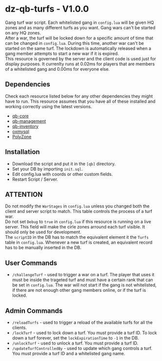 # dz-qb-turfs - V1.0.0

Gang turf war script. Each whitelisted gang in `config.lua` will be given HQ zones and as many different turfs as you want. Gang wars can't be started on any HQ zones.<br>
After a war, the turf will be locked down for a specific amount of time that can be changed in `config.lua`. During this time, another war can't be started on the same turf. The lockdown is automatically released when a gang member attempts to start a new war if it is expired.<br>
This resource is governed by the server and the client code is used just for display purposes. It currenlty runs at 0.02ms for players that are members of a whitelisted gang and 0.00ms for everyone else.

## Dependencies
Check each resource listed below for any other dependencies they might have to run. This resource assumes that you have all of these installed and working correctly using the latest versions.
- [qb-core](https://github.com/qbcore-framework/qb-core)
- [qb-management](https://github.com/qbcore-framework/qb-management)
- [qb-inventory](https://github.com/qbcore-framework/qb-inventory)
- [oxmysql](https://github.com/overextended/oxmysql)
- [PolyZone](https://github.com/mkafrin/PolyZone)

## Installation
- Download the script and put it in the `[qb]` directory.
- Set your DB by importing `init.sql`.
- Edit config.lua with coords or other custom fields.
- Restart Script / Server.

## ATTENTION
Do not modify the `WarStages` in `config.lua` unless you changed both the client and server script to match. This table controls the process of a turf war.<br>
Do not set `Debug` to `true` in `config.lua` if this resource is running on a live server. This field will make the cirle zones arround each turf visible. It should only be used for development.<br>
The `scriptID` in the DB has to match the equivalent element it the `Turfs` table in `config.lua`. Whenever a new turf is created, an equivalent record has to be manually inserted in the DB.

## User Commands
- `/challengeTurf` - used to trigger a war on a turf. The player that uses it must be inside the trageted turf and must have a certain rank that can be set in `config.lua`. The war will not start if the gang is not whitelisted, if there are not enough other gang members online, or if the turf is locked.

## Admin Commands
- `/reloadTurfs` - used to trigger a reload of the available turfs for all the clients.
- `/lockTurf` - used to lock down a turf. You must provide a turf ID. To lock down a turf forever, set the `lockExpirationTime` to `-1` in the DB.
- `/unlockTurf` - used to unlock a turf. You must provide a turf ID.
- `/updateTurfControlledBy` - used to update which gang controls a turf. You must provide a turf ID and a whitelisted gang name.